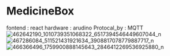 # MedicineBox

fontend : react
hardware : arudino
Protocal_by : MQTT
![462642190_1010739351068322_6517394546449607044_n](https://github.com/user-attachments/assets/f9424390-557b-466c-8609-12ac6b9dd327)
![467286084_511521431921634_3908817078779887717_n](https://github.com/user-attachments/assets/5ce3d5e3-71d6-4b6a-9aa8-b75f3dd59825)
![466366496_1759900888145643_2846412269536925880_n](https://github.com/user-attachments/assets/c9802023-e0fd-4379-88a2-ce96da6051ee)
